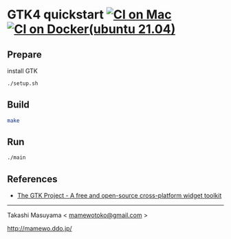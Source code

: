 GTK4 quickstart [![CI on Mac](https://github.com/mamewotoko/gtk4_quickstart/actions/workflows/build_mac.yml/badge.svg)](https://github.com/mamewotoko/gtk4_quickstart/actions/workflows/build_mac.yml) [![CI on Docker(ubuntu 21.04)](https://github.com/mamewotoko/gtk4_quickstart/actions/workflows/build_docker.yml/badge.svg)](https://github.com/mamewotoko/gtk4_quickstart/actions/workflows/build_docker.yml)
=====================================================

Prepare
-------

install GTK

```bash
./setup.sh
```

Build
------

```bash
make
```

Run
----

```bash
./main
```

References
------------

* [The GTK Project - A free and open-source cross-platform widget toolkit](https://www.gtk.org/)

----
Takashi Masuyama < mamewotoko@gmail.com >

http://mamewo.ddo.jp/

